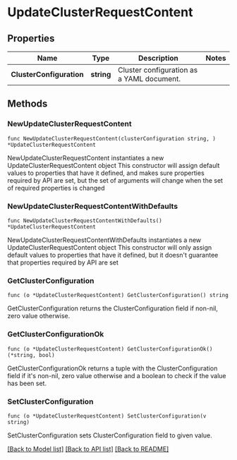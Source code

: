 # UpdateClusterRequestContent

## Properties

Name | Type | Description | Notes
------------ | ------------- | ------------- | -------------
**ClusterConfiguration** | **string** | Cluster configuration as a YAML document. | 

## Methods

### NewUpdateClusterRequestContent

`func NewUpdateClusterRequestContent(clusterConfiguration string, ) *UpdateClusterRequestContent`

NewUpdateClusterRequestContent instantiates a new UpdateClusterRequestContent object
This constructor will assign default values to properties that have it defined,
and makes sure properties required by API are set, but the set of arguments
will change when the set of required properties is changed

### NewUpdateClusterRequestContentWithDefaults

`func NewUpdateClusterRequestContentWithDefaults() *UpdateClusterRequestContent`

NewUpdateClusterRequestContentWithDefaults instantiates a new UpdateClusterRequestContent object
This constructor will only assign default values to properties that have it defined,
but it doesn't guarantee that properties required by API are set

### GetClusterConfiguration

`func (o *UpdateClusterRequestContent) GetClusterConfiguration() string`

GetClusterConfiguration returns the ClusterConfiguration field if non-nil, zero value otherwise.

### GetClusterConfigurationOk

`func (o *UpdateClusterRequestContent) GetClusterConfigurationOk() (*string, bool)`

GetClusterConfigurationOk returns a tuple with the ClusterConfiguration field if it's non-nil, zero value otherwise
and a boolean to check if the value has been set.

### SetClusterConfiguration

`func (o *UpdateClusterRequestContent) SetClusterConfiguration(v string)`

SetClusterConfiguration sets ClusterConfiguration field to given value.



[[Back to Model list]](../README.md#documentation-for-models) [[Back to API list]](../README.md#documentation-for-api-endpoints) [[Back to README]](../README.md)


